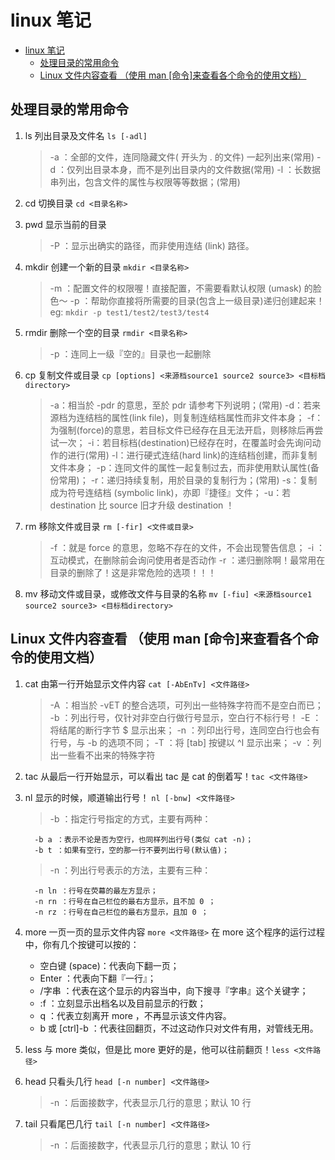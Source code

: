 # linux 笔记
<!-- TOC -->

- [linux 笔记](#linux-笔记)
  - [处理目录的常用命令](#处理目录的常用命令)
  - [Linux 文件内容查看 （使用 man [命令]来查看各个命令的使用文档）](#linux-文件内容查看-使用-man-命令来查看各个命令的使用文档)

<!-- /TOC -->
## 处理目录的常用命令

1. ls 列出目录及文件名 `ls [-adl]`

   > -a ：全部的文件，连同隐藏文件( 开头为 . 的文件) 一起列出来(常用)
   > -d ：仅列出目录本身，而不是列出目录内的文件数据(常用)
   > -l ：长数据串列出，包含文件的属性与权限等等数据；(常用)

2. cd 切换目录 `cd <目录名称>`
3. pwd 显示当前的目录

   > -P ：显示出确实的路径，而非使用连结 (link) 路径。

4. mkdir 创建一个新的目录 `mkdir <目录名称>`

   > -m ：配置文件的权限喔！直接配置，不需要看默认权限 (umask) 的脸色～
   > -p ：帮助你直接将所需要的目录(包含上一级目录)递归创建起来！eg: `mkdir -p test1/test2/test3/test4`

5. rmdir 删除一个空的目录 `rmdir <目录名称>`

   > -p ：连同上一级『空的』目录也一起删除

6. cp 复制文件或目录 `cp [options] <来源档source1 source2 source3> <目标档directory>`

   > -a：相当於 -pdr 的意思，至於 pdr 请参考下列说明；(常用)
   > -d：若来源档为连结档的属性(link file)，则复制连结档属性而非文件本身；
   > -f：为强制(force)的意思，若目标文件已经存在且无法开启，则移除后再尝试一次；
   > -i：若目标档(destination)已经存在时，在覆盖时会先询问动作的进行(常用)
   > -l：进行硬式连结(hard link)的连结档创建，而非复制文件本身；
   > -p：连同文件的属性一起复制过去，而非使用默认属性(备份常用)；
   > -r：递归持续复制，用於目录的复制行为；(常用)
   > -s：复制成为符号连结档 (symbolic link)，亦即『捷径』文件；
   > -u：若 destination 比 source 旧才升级 destination ！

7. rm 移除文件或目录 `rm [-fir] <文件或目录>`

   > -f ：就是 force 的意思，忽略不存在的文件，不会出现警告信息；
   > -i ：互动模式，在删除前会询问使用者是否动作
   > -r ：递归删除啊！最常用在目录的删除了！这是非常危险的选项！！！

8. mv 移动文件或目录，或修改文件与目录的名称 `mv [-fiu] <来源档source1 source2 source3> <目标档directory>`

## Linux 文件内容查看 （使用 man [命令]来查看各个命令的使用文档）

1.  cat 由第一行开始显示文件内容 `cat [-AbEnTv] <文件路径>`

    > -A ：相当於 -vET 的整合选项，可列出一些特殊字符而不是空白而已；
    > -b ：列出行号，仅针对非空白行做行号显示，空白行不标行号！
    > -E ：将结尾的断行字节 \$ 显示出来；
    > -n ：列印出行号，连同空白行也会有行号，与 -b 的选项不同；
    > -T ：将 [tab] 按键以 ^I 显示出来；
    > -v ：列出一些看不出来的特殊字符

2.  tac 从最后一行开始显示，可以看出 tac 是 cat 的倒着写！`tac <文件路径>`
3.  nl 显示的时候，顺道输出行号！ `nl [-bnw] <文件路径>`

    > -b ：指定行号指定的方式，主要有两种：

          -b a ：表示不论是否为空行，也同样列出行号(类似 cat -n)；
          -b t ：如果有空行，空的那一行不要列出行号(默认值)；

    > -n ：列出行号表示的方法，主要有三种：

          -n ln ：行号在荧幕的最左方显示；
          -n rn ：行号在自己栏位的最右方显示，且不加 0 ；
          -n rz ：行号在自己栏位的最右方显示，且加 0 ；

4.  more 一页一页的显示文件内容 `more <文件路径>`
    在 more 这个程序的运行过程中，你有几个按键可以按的：

    - 空白键 (space)：代表向下翻一页；
    - Enter ：代表向下翻『一行』；
    - /字串 ：代表在这个显示的内容当中，向下搜寻『字串』这个关键字；
    - :f ：立刻显示出档名以及目前显示的行数；
    - q ：代表立刻离开 more ，不再显示该文件内容。
    - b 或 [ctrl]-b ：代表往回翻页，不过这动作只对文件有用，对管线无用。

5.  less 与 more 类似，但是比 more 更好的是，他可以往前翻页！`less <文件路径>`

6.  head 只看头几行 `head [-n number] <文件路径>`

    > -n ：后面接数字，代表显示几行的意思；默认 10 行

7.  tail 只看尾巴几行 `tail [-n number] <文件路径>`
    > -n ：后面接数字，代表显示几行的意思；默认 10 行
